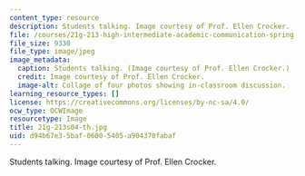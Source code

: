```yaml
---
content_type: resource
description: Students talking. Image courtesy of Prof. Ellen Crocker.
file: /courses/21g-213-high-intermediate-academic-communication-spring-2004/d94b67e35baf06005405a904370fabaf_21g-213s04-th.jpg
file_size: 9330
file_type: image/jpeg
image_metadata:
  caption: Students talking. (Image courtesy of Prof. Ellen Crocker.)
  credit: Image courtesy of Prof. Ellen Crocker.
  image-alt: Collage of four photos showing in-classroom discussion.
learning_resource_types: []
license: https://creativecommons.org/licenses/by-nc-sa/4.0/
ocw_type: OCWImage
resourcetype: Image
title: 21g-213s04-th.jpg
uid: d94b67e3-5baf-0600-5405-a904370fabaf
---
```

Students talking. Image courtesy of Prof. Ellen Crocker.